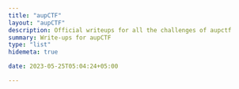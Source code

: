 ```yaml
---
title: "aupCTF"
layout: "aupCTF"
description: Official writeups for all the challenges of aupctf
summary: Write-ups for aupCTF
type: "list"
hidemeta: true

date: 2023-05-25T05:04:24+05:00

---
```

